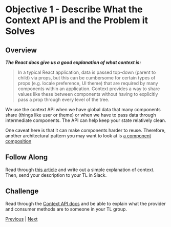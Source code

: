 #   Objective 1 - Describe What the Context API is and the Problem it Solves

##  Overview

***The React docs give us a good explanation of what context is:***

> In a typical React application, data is passed top-down (parent to child) via props, but this can be cumbersome for certain types of props (e.g. locale preference, UI theme) that are required by many components within an application. Context provides a way to share values like these between components without having to explicitly pass a prop through every level of the tree.

We use the context API when we have global data that many components share (things like user or theme) or when we have to pass data through intermediate components. The API can help keep your state relatively clean.

One caveat here is that it can make components harder to reuse. Therefore, another architectural pattern you may want to look at is [a component composition](https://reactjs.org/docs/composition-vs-inheritance.html)


## Follow Along

Read through [this article](https://hackernoon.com/everything-you-need-to-know-about-reacts-context-api-e5c8c32ef202) and write out a simple explanation of context. Then, send your description to your TL in Slack.

## Challenge

Read through the [Context API docs](https://reactjs.org/docs/context.html) and be able to explain what the provider and consumer methods are to someone in your TL group.



[Previous](../README.md) | [Next](./Object_2.md)